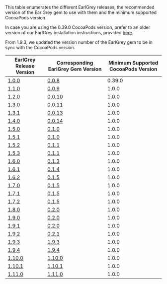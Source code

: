 This table enumerates the different EarlGrey releases, the recommended version of the EarlGrey gem to use with them and the minimum supported CocoaPods version.

In case you are using the 0.39.0 CocoaPods version, prefer to an older version of our EarlGrey installation instructions, provided [here](https://github.com/google/EarlGrey/tree/c37b01dc8047ed02746f9dc67eec75816565aa48/docs/install-and-run.md#step-2-add-earlgrey-as-a-framework-dependency).

From 1.9.3, we updated the version number of the EarlGrey gem to be in sync with the CocoaPods version.


EarlGrey Release Version                                       | Corresponding EarlGrey Gem Version                            | Minimum Supported CocoaPods Version
---------------------------------------------------------------|---------------------------------------------------------------|---------------------------------------------------------------
[1.0.0](https://github.com/google/EarlGrey/releases/tag/1.0.0) | [0.0.8](https://rubygems.org/gems/earlgrey/versions/0.0.8)   | 0.39.0
[1.1.0](https://github.com/google/EarlGrey/releases/tag/1.1.0) | [0.0.9](https://rubygems.org/gems/earlgrey/versions/0.0.9)   | 1.0.0
[1.2.0](https://github.com/google/EarlGrey/releases/tag/1.2.0) | [0.0.10](https://rubygems.org/gems/earlgrey/versions/0.0.10) | 1.0.0
[1.3.0](https://github.com/google/EarlGrey/releases/tag/1.3.0) | [0.0.11](https://rubygems.org/gems/earlgrey/versions/0.0.11) | 1.0.0
[1.3.1](https://github.com/google/EarlGrey/releases/tag/1.3.1) | [0.0.13](https://rubygems.org/gems/earlgrey/versions/0.0.13) | 1.0.0
[1.4.0](https://github.com/google/EarlGrey/releases/tag/1.4.0) | [0.0.14](https://rubygems.org/gems/earlgrey/versions/0.0.14) | 1.0.0
[1.5.0](https://github.com/google/EarlGrey/releases/tag/1.5.0) | [0.1.0](https://rubygems.org/gems/earlgrey/versions/0.1.0)   | 1.0.0
[1.5.1](https://github.com/google/EarlGrey/releases/tag/1.5.1) | [0.1.0](https://rubygems.org/gems/earlgrey/versions/0.1.0)   | 1.0.0
[1.5.2](https://github.com/google/EarlGrey/releases/tag/1.5.2) | [0.1.1](https://rubygems.org/gems/earlgrey/versions/0.1.1)   | 1.0.0
[1.5.3](https://github.com/google/EarlGrey/releases/tag/1.5.3) | [0.1.1](https://rubygems.org/gems/earlgrey/versions/0.1.1)   | 1.0.0
[1.6.0](https://github.com/google/EarlGrey/releases/tag/1.6.0) | [0.1.3](https://rubygems.org/gems/earlgrey/versions/0.1.3)   | 1.0.0
[1.6.1](https://github.com/google/EarlGrey/releases/tag/1.6.1) | [0.1.4](https://rubygems.org/gems/earlgrey/versions/0.1.4)   | 1.0.0
[1.6.2](https://github.com/google/EarlGrey/releases/tag/1.6.2) | [0.1.5](https://rubygems.org/gems/earlgrey/versions/0.1.5)   | 1.0.0
[1.7.0](https://github.com/google/EarlGrey/releases/tag/1.7.0) | [0.1.5](https://rubygems.org/gems/earlgrey/versions/0.1.5)   | 1.0.0
[1.7.1](https://github.com/google/EarlGrey/releases/tag/1.7.1) | [0.1.5](https://rubygems.org/gems/earlgrey/versions/0.1.5)   | 1.0.0
[1.7.2](https://github.com/google/EarlGrey/releases/tag/1.7.2) | [0.1.5](https://rubygems.org/gems/earlgrey/versions/0.1.5)   | 1.0.0
[1.8.0](https://github.com/google/EarlGrey/releases/tag/1.8.0) | [0.2.0](https://rubygems.org/gems/earlgrey/versions/0.2.0)   | 1.0.0
[1.9.0](https://github.com/google/EarlGrey/releases/tag/1.9.0) | [0.2.0](https://rubygems.org/gems/earlgrey/versions/0.2.0)   | 1.0.0
[1.9.1](https://github.com/google/EarlGrey/releases/tag/1.9.1) | [0.2.0](https://rubygems.org/gems/earlgrey/versions/0.2.0)   | 1.0.0
[1.9.2](https://github.com/google/EarlGrey/releases/tag/1.9.2) | [0.2.1](https://rubygems.org/gems/earlgrey/versions/0.2.1)   | 1.0.0
[1.9.3](https://github.com/google/EarlGrey/releases/tag/1.9.3) | [1.9.3](https://rubygems.org/gems/earlgrey/versions/1.9.3)   | 1.0.0
[1.9.4](https://github.com/google/EarlGrey/releases/tag/1.9.4) | [1.9.4](https://rubygems.org/gems/earlgrey/versions/1.9.4)   | 1.0.0
[1.10.0](https://github.com/google/EarlGrey/releases/tag/1.10.0) | [1.10.0](https://rubygems.org/gems/earlgrey/versions/1.10.0)   | 1.0.0
[1.10.1](https://github.com/google/EarlGrey/releases/tag/1.10.1) | [1.10.1](https://rubygems.org/gems/earlgrey/versions/1.10.1)   | 1.0.0
[1.11.0](https://github.com/google/EarlGrey/releases/tag/1.11.0) | [1.11.0](https://rubygems.org/gems/earlgrey/versions/1.11.0)   | 1.0.0
